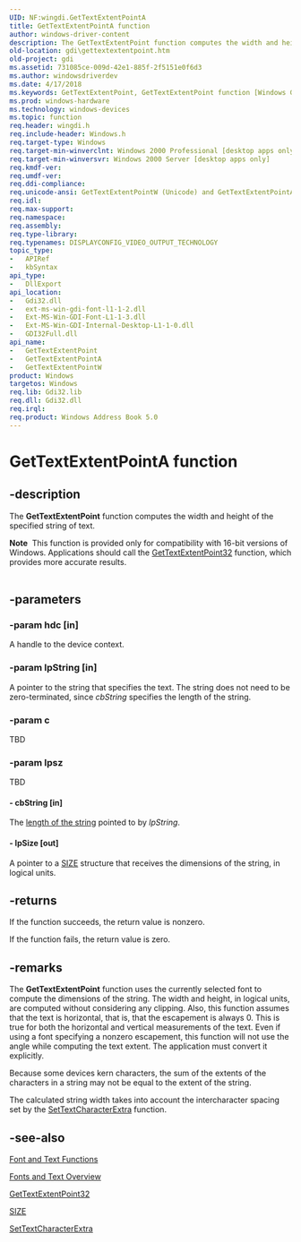 ```yaml
---
UID: NF:wingdi.GetTextExtentPointA
title: GetTextExtentPointA function
author: windows-driver-content
description: The GetTextExtentPoint function computes the width and height of the specified string of text.
old-location: gdi\gettextextentpoint.htm
old-project: gdi
ms.assetid: 731085ce-009d-42e1-885f-2f5151e0f6d3
ms.author: windowsdriverdev
ms.date: 4/17/2018
ms.keywords: GetTextExtentPoint, GetTextExtentPoint function [Windows GDI], GetTextExtentPointA, GetTextExtentPointW, _win32_GetTextExtentPoint, gdi.gettextextentpoint, wingdi/GetTextExtentPoint, wingdi/GetTextExtentPointA, wingdi/GetTextExtentPointW
ms.prod: windows-hardware
ms.technology: windows-devices
ms.topic: function
req.header: wingdi.h
req.include-header: Windows.h
req.target-type: Windows
req.target-min-winverclnt: Windows 2000 Professional [desktop apps only]
req.target-min-winversvr: Windows 2000 Server [desktop apps only]
req.kmdf-ver: 
req.umdf-ver: 
req.ddi-compliance: 
req.unicode-ansi: GetTextExtentPointW (Unicode) and GetTextExtentPointA (ANSI)
req.idl: 
req.max-support: 
req.namespace: 
req.assembly: 
req.type-library: 
req.typenames: DISPLAYCONFIG_VIDEO_OUTPUT_TECHNOLOGY
topic_type:
-	APIRef
-	kbSyntax
api_type:
-	DllExport
api_location:
-	Gdi32.dll
-	ext-ms-win-gdi-font-l1-1-2.dll
-	Ext-MS-Win-GDI-Font-L1-1-3.dll
-	Ext-MS-Win-GDI-Internal-Desktop-L1-1-0.dll
-	GDI32Full.dll
api_name:
-	GetTextExtentPoint
-	GetTextExtentPointA
-	GetTextExtentPointW
product: Windows
targetos: Windows
req.lib: Gdi32.lib
req.dll: Gdi32.dll
req.irql: 
req.product: Windows Address Book 5.0
---
```


# GetTextExtentPointA function


## -description


The <b>GetTextExtentPoint</b> function computes the width and height of the specified string of text.


<div class="alert"><b>Note</b>  This function is provided only for compatibility with 16-bit versions of Windows. Applications should call the <a href="https://msdn.microsoft.com/530280ee-dfd8-4905-9b72-6c19efcff133">GetTextExtentPoint32</a> function, which provides more accurate results.</div>
<div> </div>



## -parameters




### -param hdc [in]

A handle to the device context.


### -param lpString [in]

A pointer to the string that specifies the text. The string does not need to be zero-terminated, since <i>cbString</i> specifies the length of the string.


### -param c

TBD


### -param lpsz

TBD




#### - cbString [in]

The <a href="https://msdn.microsoft.com/695fd0f9-abd4-4666-acad-2c409624ddc6">length of the string</a> pointed to by <i>lpString</i>.


#### - lpSize [out]

A pointer to a <a href="https://msdn.microsoft.com/library/windows/hardware/dn915850">SIZE</a> structure that receives the dimensions of the string, in logical units.


## -returns



If the function succeeds, the return value is nonzero.

If the function fails, the return value is zero.




## -remarks



The <b>GetTextExtentPoint</b> function uses the currently selected font to compute the dimensions of the string. The width and height, in logical units, are computed without considering any clipping. Also, this function assumes that the text is horizontal, that is, that the escapement is always 0. This is true for both the horizontal and vertical measurements of the text. Even if using a font specifying a nonzero escapement, this function will not use the angle while computing the text extent. The application must convert it explicitly.

Because some devices kern characters, the sum of the extents of the characters in a string may not be equal to the extent of the string.

The calculated string width takes into account the intercharacter spacing set by the <a href="https://msdn.microsoft.com/83b7d225-4fb9-4c75-bc4a-e1bea7f901f1">SetTextCharacterExtra</a> function.




## -see-also




<a href="https://msdn.microsoft.com/69c04ed7-52da-4cb6-9fd2-f2a8c044df8b">Font and Text Functions</a>



<a href="https://msdn.microsoft.com/9944baa9-8e50-40b9-9650-78b0b1d7643a">Fonts and Text Overview</a>



<a href="https://msdn.microsoft.com/530280ee-dfd8-4905-9b72-6c19efcff133">GetTextExtentPoint32</a>



<a href="https://msdn.microsoft.com/library/windows/hardware/dn915850">SIZE</a>



<a href="https://msdn.microsoft.com/83b7d225-4fb9-4c75-bc4a-e1bea7f901f1">SetTextCharacterExtra</a>
 

 

